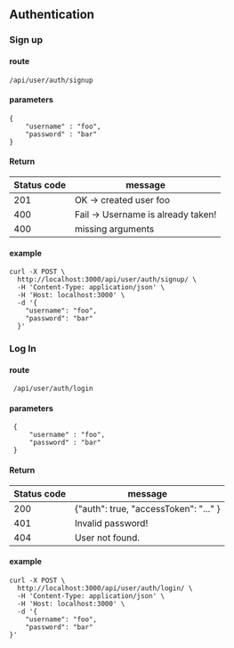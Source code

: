 ## Authentication  

 
### Sign up


#### route
    /api/user/auth/signup
    
#### parameters

    {
        "username" : "foo",
        "password" : "bar"
    }


#### Return 
    
| Status code 	| message                            	|
|-------------	|------------------------------------	|
| 201         	| OK -> created user foo             	|
| 400         	| Fail -> Username is already taken! 	|
| 400         	| missing arguments                  	|
    

#### example

```
curl -X POST \
  http://localhost:3000/api/user/auth/signup/ \
  -H 'Content-Type: application/json' \
  -H 'Host: localhost:3000' \
  -d '{
  	"username": "foo",
  	"password": "bar"
  }'
``` 

 
### Log In
 
 
#### route
     /api/user/auth/login
     
#### parameters
 
     {
         "username" : "foo",
         "password" : "bar"
     }
 
 
#### Return 
     
 | Status code 	| message                            	|
 |-------------	|------------------------------------	|
 | 200         	| {"auth": true, "accessToken": "..." } |
 | 401         	| Invalid password!                  	|
 | 404         	| User not found.                     	|
     
 
#### example
 
```
curl -X POST \
  http://localhost:3000/api/user/auth/login/ \
  -H 'Content-Type: application/json' \
  -H 'Host: localhost:3000' \
  -d '{
	"username": "foo",
	"password": "bar"
}'
```